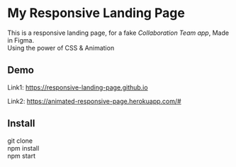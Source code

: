 # My Responsive Landing Page

This is a responsive landing page, for a fake _Collaboration Team app_, Made in Figma. <br>
Using the power of CSS & Animation

## Demo

Link1: https://responsive-landing-page.github.io <br/>

Link2: https://animated-responsive-page.herokuapp.com/#

## Install

git clone <br>
npm install<br>
npm start<br>

